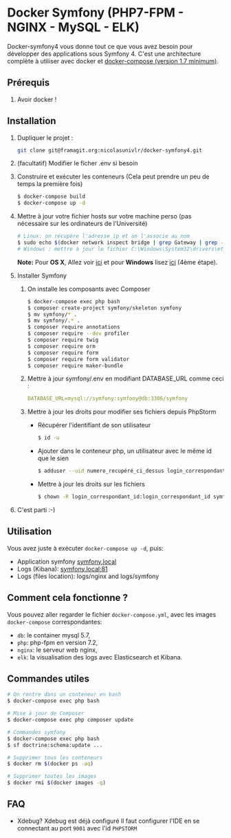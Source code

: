 # Docker Symfony (PHP7-FPM - NGINX - MySQL - ELK)

Docker-symfony4 vous donne tout ce que vous avez besoin pour développer des applications sous Symfony 4.
C'est une architecture complète à utiliser avec docker et [docker-compose (version 1.7 minimum)](https://docs.docker.com/compose/).

## Prérequis

1. Avoir docker !


## Installation

1. Dupliquer le projet :
    ```bash
    git clone git@framagit.org:nicolasunivlr/docker-symfony4.git
    ```

3. (facultatif) Modifier le ficher .env si besoin


2. Construire et exécuter les conteneurs (Cela peut prendre un peu de temps la première fois)

    ```bash
    $ docker-compose build
    $ docker-compose up -d
    ```

3. Mettre à jour votre fichier hosts sur votre machine perso (pas nécessaire sur les ordinateurs de l'Université)

    ```bash
    # Linux: on récupère l'adresse ip et on l'associe au nom
    $ sudo echo $(docker network inspect bridge | grep Gateway | grep -o -E '[0-9\.]+') "symfony.local" >> /etc/hosts
    # Windows : mettre à jour le fichier C:\Windows\System32\drivers\etc\hosts
    ```

    **Note:** Pour **OS X**, Allez voir [ici](https://docs.docker.com/docker-for-mac/networking/) et pour **Windows** lisez [ici](https://docs.docker.com/docker-for-windows/#/step-4-explore-the-application-and-run-examples) (4ème étape).

4. Installer Symfony
    1. On installe les composants avec Composer

        ```bash
        $ docker-compose exec php bash
        $ composer create-project symfony/skeleton symfony
        $ mv symfony/* .
        $ mv symfony/.* .
        $ composer require annotations
        $ composer require --dev profiler
        $ composer require twig
        $ composer require orm
        $ composer require form
        $ composer require form validator
        $ composer require maker-bundle
        ```
    2. Mettre à jour symfony/.env en modifiant DATABASE_URL comme ceci :

        ```yml
        DATABASE_URL=mysql://symfony:symfony@db:3306/symfony
        ```
    3. Mettre à jour les droits pour modifier ses fichiers depuis PhpStorm
        - Récupérer l'identifiant de son utilisateur
            ```bash
            $ id -u
            ```
        - Ajouter dans le conteneur php, un utilisateur avec le même id que le sien
            ```bash
            $ adduser --uid numero_recupéré_ci_dessus login_correspondant_id
            ```
        - Mettre à jour les droits sur les fichiers
            ```bash
            $ chown -R login_correspondant_id:login_correspondant_id symfony
            ```

5. C'est parti :-)

## Utilisation

Vous avez juste à exécuter `docker-compose up -d`, puis:

* Application symfony [symfony.local](http://symfony.local)  
* Logs (Kibana): [symfony.local:81](http://symfony.local:81)
* Logs (files location): logs/nginx and logs/symfony

## Comment cela fonctionne ?

Vous pouvez aller regarder le fichier `docker-compose.yml`, avec les images `docker-compose` correspondantes:

* `db`: le container mysql 5.7,
* `php`: php-fpm en version 7.2,
* `nginx`: le serveur web nginx,
* `elk`: la visualisation des logs avec Elasticsearch et Kibana.

## Commandes utiles


```bash
# On rentre dans un conteneur en bash
$ docker-compose exec php bash

# Mise à jour de Composer
$ docker-compose exec php composer update

# Commandes symfony
$ docker-compose exec php bash
$ sf doctrine:schema:update ...

# Supprimer tous les conteneurs 
$ docker rm $(docker ps -aq)

# Supprimer toutes les images
$ docker rmi $(docker images -q)
```

## FAQ

* Xdebug?
Xdebug est déjà configuré
Il faut configurer l'IDE en se connectant au port  `9001` avec l'id `PHPSTORM`